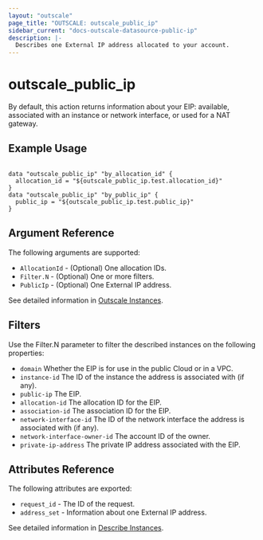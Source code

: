 ```yaml
---
layout: "outscale"
page_title: "OUTSCALE: outscale_public_ip"
sidebar_current: "docs-outscale-datasource-public-ip"
description: |-
  Describes one External IP address allocated to your account.
---
```


# outscale_public_ip

By default, this action returns information about your EIP: available, associated with an instance or network interface, or used for a NAT gateway.
## Example Usage

```hcl

data "outscale_public_ip" "by_allocation_id" {
  allocation_id = "${outscale_public_ip.test.allocation_id}"
}
data "outscale_public_ip" "by_public_ip" {
  public_ip = "${outscale_public_ip.test.public_ip}"
}
```

## Argument Reference

The following arguments are supported:

* `AllocationId` - (Optional) One allocation IDs.
* `Filter.N` - (Optional) One or more filters.
* `PublicIp` - (Optional) One External IP address.


See detailed information in [Outscale Instances](http://docs.outscale.com/api_fcu/operations/Action_DescribeAddresses_get.html#_api_fcu-action_describeaddresses_get).

## Filters

Use the Filter.N parameter to filter the described instances on the following properties:

* `domain` Whether the EIP is for use in the public Cloud or in a VPC.
* `instance-id` The ID of the instance the address is associated with (if any).
* `public-ip` The EIP.
* `allocation-id` The allocation ID for the EIP.
* `association-id` The association ID for the EIP.
* `network-interface-id` The ID of the network interface the address is associated with (if any).
* `network-interface-owner-id` The account ID of the owner.
* `private-ip-address` The private IP address associated with the EIP.




## Attributes Reference

The following attributes are exported:

* `request_id` - The ID of the request.
* `address_set` - Information about one External IP address.

See detailed information in [Describe Instances](http://docs.outscale.com/api_fcu/operations/Action_DescribeAddresses_get.html#_api_fcu-action_describeaddresses_get).
